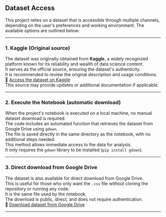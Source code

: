 ## Dataset Access

This project relies on a dataset that is accessible through multiple channels, depending on the user's preferences and working environment. The available options are outlined below:

---

### 1. Kaggle (Original source)

The dataset was originally obtained from **Kaggle**, a widely recognized platform known for its reliability and wealth of data science content.  
It serves as the official source, ensuring the dataset's authenticity.  
It is recommended to review the original description and usage conditions.  
🔗 [Access the dataset on Kaggle](https://www.kaggle.com/datasets/mlg-ulb/creditcardfraud/data)  
This source may provide updates or additional documentation if applicable.

---

### 2. Execute the Notebook (automatic download)

When the project's notebook is executed on a local machine, no manual dataset download is required.  
The code includes an automated function that retrieves the dataset from Google Drive using `gdown`.  
The file is saved directly in the same directory as the notebook, with no additional steps needed.  
This method allows immediate access to the data for analysis.  
It only requires the `gdown` library to be installed (`pip install gdown`).

---

### 3. Direct download from Google Drive

The dataset is also available for direct download from Google Drive.  
This is useful for those who only want the `.csv` file without cloning the repository or running any code.  
It is the same file used by the notebook.  
The download is public, direct, and does not require authentication.  
🔗 [Download dataset from Google Drive](https://drive.google.com/uc?id=19ALFdJHV3ZehAZngdLBsoYtUZPOjunBY)

---
